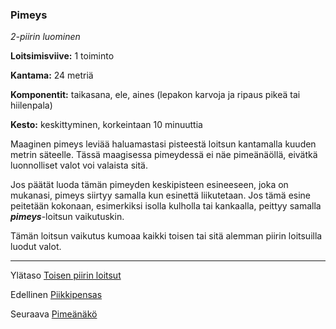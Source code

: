 ### Pimeys

*2-piirin luominen*

**Loitsimisviive:** 1 toiminto

**Kantama:** 24 metriä

**Komponentit:** taikasana, ele, aines (lepakon karvoja ja ripaus pikeä tai hiilenpala)

**Kesto:** keskittyminen, korkeintaan 10 minuuttia

Maaginen pimeys leviää haluamastasi pisteestä loitsun kantamalla kuuden metrin säteelle. Tässä maagisessa pimeydessä ei näe pimeänäöllä, eivätkä luonnolliset valot voi valaista sitä. 

Jos päätät luoda tämän pimeyden keskipisteen esineeseen, joka on mukanasi, pimeys siirtyy samalla kun esinettä liikutetaan. Jos tämä esine peitetään kokonaan, esimerkiksi isolla kulholla tai kankaalla, peittyy samalla ***pimeys***-loitsun vaikutuskin.

Tämän loitsun vaikutus kumoaa kaikki toisen tai sitä alemman piirin loitsuilla luodut valot.

----

Ylätaso [Toisen piirin loitsut](2_piirin_loitsut.md)

Edellinen [Piikkipensas](Piikkipensas.md)

Seuraava [Pimeänäkö](Pimeänäkö.md)
